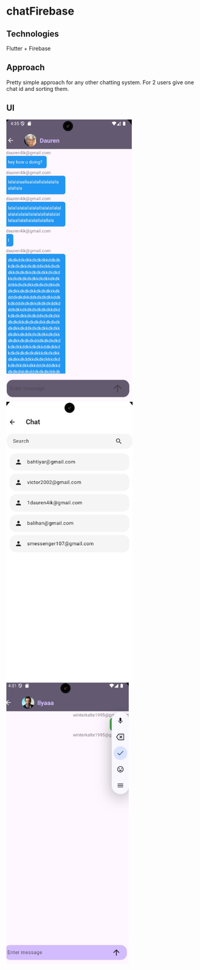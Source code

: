 # chatFirebase

## Technologies 
Flutter + Firebase

## Approach
Pretty simple approach for any other chatting system. For 2 users give one chat id and sorting them.

## UI
![](1.png)
![](2.png)
![](3.png)
